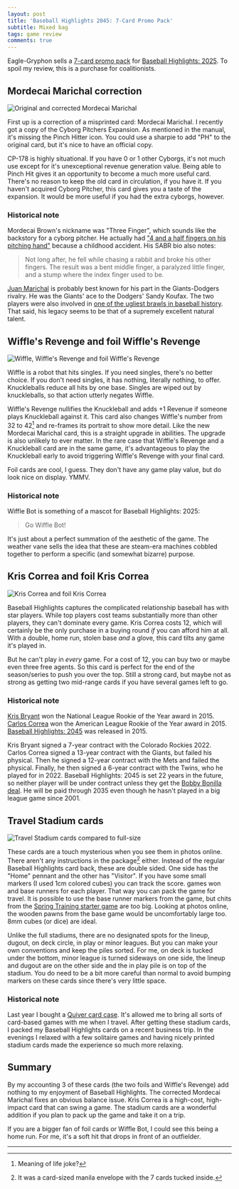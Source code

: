 ```yaml
---
layout: post
title: 'Baseball Highlights 2045: 7-Card Promo Pack'
subtitle: Mixed bag
tags: game review
comments: true
---
```


Eagle-Gryphon sells a [7-card promo
pack](https://www.eaglegames.net/Baseball-Highlights-2045-7-Card-Promo-Pack-p/101869.htm)
for [Baseball Highlights:
2025](https://boardgamegeek.com/boardgame/151022/baseball-highlights-2045). To
spoil my review, this is a purchase for coalitionists.

## Mordecai Marichal correction

![Original and corrected Mordecai Marichal](/images/bh_marichal.jpg)

First up is a correction of a misprinted card: Mordecai Marichal. I
recently got a copy of the Cyborg Pitchers Expansion. As mentioned in
the manual, it's missing the Pinch Hitter icon. You could use a
sharpie to add "PH" to the original card, but it's nice to have an
official copy.

CP-178 is highly situational. If you have 0 or 1 other Cyborgs, it's
not much use except for it's unexceptional revenue generation
value. Being able to Pinch Hit gives it an opportunity to become a
much more useful card. There's no reason to keep the old card in
circulation, if you have it. If you haven't acquired Cyborg Pitcher,
this card gives you a taste of the expansion. It would be more useful
if you had the extra cyborgs, however.

### Historical note

Mordecai Brown's nickname was "Three Finger", which sounds like the
backstory for a cyborg pitcher. He actually had ["4 and a half fingers
on his pitching
hand"](https://sabr.org/bioproj/person/Mordecai-Brown/) because a
childhood accident. His SABR bio also notes:

> Not long after, he fell while chasing a rabbit and broke his other
> fingers. The result was a bent middle finger, a paralyzed little
> finger, and a stump where the index finger used to be.

[Juan Marichal](https://sabr.org/bioproj/person/juan-marichal/) is
probably best known for his part in the Giants-Dodgers rivalry. He was
the Giants' ace to the Dodgers' Sandy Koufax. The two players were
also involved in [one of the ugliest brawls in baseball
history](https://www.baseball-almanac.com/box-scores/boxscore.php?boxid=196508220SFN). That
said, his legacy seems to be that of a supremely excellent natural
talent.

## Wiffle's Revenge and foil Wiffle's Revenge 

![Wiffle, Wiffle's Revenge and foil Wiffle's Revenge](/images/bh_wiffle.jpg)

Wiffle is a robot that hits singles. If you need singles, there's no
better choice. If you don't need singles, it has nothing, literally
nothing, to offer. Knuckleballs reduce all hits by one base. Singles
are wiped out by knuckleballs, so that action utterly negates Wiffle.

Wiffle's Revenge nullifies the Knuckleball and adds +1 Revenue if
someone plays Knuckleball against it. This card also changes Wiffle's
number from 32 to 42[^1] and re-frames its portrait to show more
detail. Like the new Mordecai Marichal card, this is a straight
upgrade in abilities. The upgrade is also unlikely to ever matter. In
the rare case that Wiffle's Revenge and a Knuckleball card are in the
same game, it's advantageous to play the Knuckleball early to avoid
triggering Wiffle's Revenge with your final card.

Foil cards are cool, I guess. They don't have any game play value, but
do look nice on display. YMMV.

### Historical note

Wiffle Bot is something of a mascot for Baseball Highlights: 2025:

> Go Wiffle Bot!

It's just about a perfect summation of the aesthetic of the game. The
weather vane sells the idea that these are steam-era machines cobbled
together to perform a specific (and somewhat bizarre) purpose. 

## Kris Correa and foil Kris Correa

![Kris Correa and foil Kris Correa](/images/bh_correa.jpg)

Baseball Highlights captures the complicated relationship baseball has
with star players. While top players cost teams substantially more
than other players, they can't dominate every game. Kris Correa costs
12, which will certainly be the only purchase in a buying round _if_
you can afford him at all. With a double, home run, stolen base _and_
a glove, this card tilts any game it's played in.

But he can't play in _every_ game. For a cost of 12, you can buy two
or maybe even three free agents. So this card is perfect for the end
of the season/series to push you over the top. Still a strong card,
but maybe not as strong as getting two mid-range cards if you have
several games left to go.

### Historical note

[Kris
Bryant](https://www.baseball-reference.com/players/b/bryankr01.shtml)
won the National League Rookie of the Year award in 2015. [Carlos
Correa](https://www.baseball-reference.com/players/c/correca01.shtml)
won the American League Rookie of the Year award in 2015. [Baseball
Highlights:
2045](https://boardgamegeek.com/boardgame/151022/baseball-highlights-2045)
was released in 2015.

Kris Bryant signed a 7-year contract with the Colorado
Rockies 2022. Carlos Correa signed a 13-year contract with the Giants,
but failed his physical. Then he signed a 12-year contract with the
Mets and failed the physical. Finally, he then signed a 6-year
contract with the Twins, who he played for in 2022. Baseball
Highlights: 2045 is set 22 years in the future, so neither player will
be under contract unless they get the [Bobby Bonilla
deal](https://www.espn.com/mlb/story/_/id/34168816/what-bobby-bonilla-day-explaining-why-former-met-gets-paid-119m-every-july-1). He
will be paid through 2035 even though he hasn't played in a big league
game since 2001.

## Travel Stadium cards

![Travel Stadium cards compared to full-size](/images/bh_stadium.jpg)

These cards are a touch mysterious when you see them in photos
online. There aren't any instructions in the package[^2]
either. Instead of the regular Baseball Highlights card back, these
are double sided. One side has the "Home" pennant and the other has
"Visitor". If you have some small markers (I used 1cm colored cubes)
you can track the score. games won and base runners for each
player. That way you can pack the game for travel. It is possible to
use the base runner markers from the game, but chits from the [Spring
Training starter
game](https://boardgamegeek.com/boardgame/224678/baseball-highlights-2045-spring-training)
are too big. Looking at photos online, the wooden pawns from the base
game would be uncomfortably large too. 8mm cubes (or dice) are ideal.

Unlike the full stadiums, there are no designated spots for the
lineup, dugout, on deck circle, in play or minor leagues. But you can
make your own conventions and keep the piles sorted. For me, on deck
is tucked under the bottom, minor league is turned sideways on one
side, the lineup and dugout are on the other side and the in play pile
is on top of the stadium. You do need to be a bit more careful than
normal to avoid bumping markers on these cards since there's very
little space.

### Historical note

Last year I bought a [Quiver card
case](https://quivertime.com/card-cases/quiver-card-case/). It's
allowed me to bring all sorts of card-based games with me when I
travel. After getting these stadium cards, I packed my Baseball
Highlights cards on a recent business trip. In the evenings I relaxed
with a few solitaire games and having nicely printed stadium cards
made the experience so much more relaxing.

## Summary

By my accounting 3 of these cards (the two foils and Wiffle's Revenge)
add nothing to my enjoyment of Baseball Highlights. The corrected
Mordecai Marichal fixes an obvious balance issue. Kris Correa is a
high-cost, high-impact card that can swing a game. The stadium cards
are a wonderful addition if you plan to pack up the game and take it
on a trip.

If you are a bigger fan of foil cards or Wiffle Bot, I could see this
being a home run. For me, it's a soft hit that drops in front of an
outfielder. 

---

[^1]: Meaning of life joke?

[^2]: It was a card-sized manila envelope with the 7 cards tucked inside.
